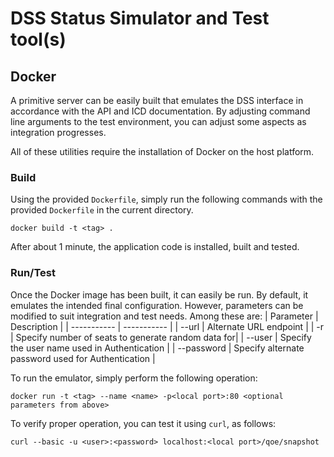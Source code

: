 # DSS Status Simulator and Test tool(s)
## Docker 
A primitive server can be easily built that emulates the DSS interface in accordance with the API and ICD documentation. By adjusting command line
arguments to the test environment, you can adjust some aspects as integration progresses.

All of these utilities require the installation of Docker on the host platform.
### Build
Using the provided `Dockerfile`, simply run the following commands with the provided `Dockerfile` in the current directory.
```
docker build -t <tag> .
```
After about 1 minute, the application code is installed, built and tested.

### Run/Test
Once the Docker image has been built, it can easily be run. By default, it emulates the intended final configuration. However, parameters can be modified 
to suit integration and test needs. Among these are:
| Parameter | Description |
| ----------- | ----------- |
| --url | Alternate URL endpoint |
| -r | Specify number of seats to generate random data for|
| --user | Specify the user name used in Authentication |
| --password | Specify alternate password used for Authentication |

To run the emulator, simply perform the following operation:
```
docker run -t <tag> --name <name> -p<local port>:80 <optional parameters from above>
```

To verify proper operation, you can test it using `curl`, as follows:
```
curl --basic -u <user>:<password> localhost:<local port>/qoe/snapshot
```
